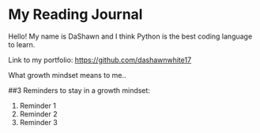 # My Reading Journal
Hello! My name is DaShawn and I think Python is the best coding language to learn.

Link to my portfolio: https://github.com/dashawnwhite17

What growth mindset means to me..


##3 Reminders to stay in a growth mindset:

1. Reminder 1
2. Reminder 2
3. Reminder 3
